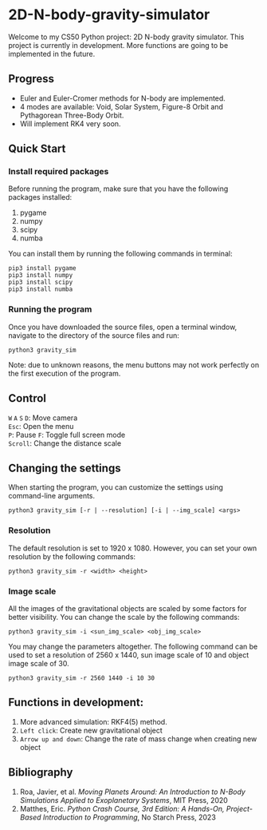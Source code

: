 # 2D-N-body-gravity-simulator
Welcome to my CS50 Python project: 2D N-body gravity simulator. This project is currently in development. More functions are going to be implemented in the future.

## Progress
* Euler and Euler-Cromer methods for N-body are implemented.
* 4 modes are available: Void, Solar System, Figure-8 Orbit and Pythagorean Three-Body Orbit.
* Will implement RK4 very soon.
## Quick Start
### Install required packages

Before running the program, make sure that you have the following packages installed:
1. pygame 
2. numpy
3. scipy
4. numba

You can install them by running the following commands in terminal:
```
pip3 install pygame
pip3 install numpy
pip3 install scipy
pip3 install numba
```
### Running the program
Once you have downloaded the source files, open a terminal window, navigate to the directory of the source files and run:
```
python3 gravity_sim
```
Note: due to unknown reasons, the menu buttons may not work perfectly on the first execution of the program.

## Control
`W` `A` `S` `D`: Move camera\
`Esc`: Open the menu\
`P`: Pause
`F`: Toggle full screen mode\
`Scroll`: Change the distance scale

## Changing the settings
When starting the program, you can customize the settings using command-line arguments.
```
python3 gravity_sim [-r | --resolution] [-i | --img_scale] <args> 
```

### Resolution
The default resolution is set to 1920 x 1080. However, you can set your own resolution by the following commands:
```
python3 gravity_sim -r <width> <height>
```
### Image scale
All the images of the gravitational objects are scaled by some factors for better visibility. You can change the scale by the following commands:
```
python3 gravity_sim -i <sun_img_scale> <obj_img_scale>
```
You may change the parameters altogether. The following command can be used to set a resolution of 2560 x 1440, sun image scale of 10 and object image scale of 30. 
```
python3 gravity_sim -r 2560 1440 -i 10 30
```


## Functions in development:
1. More advanced simulation: RKF4(5) method.
2. `Left click`: Create new gravitational object
3. `Arrow up and down`: Change the rate of mass change when creating new object



## Bibliography
1. Roa, Javier, et al. *Moving Planets Around: An Introduction to N-Body Simulations Applied to Exoplanetary Systems*, MIT Press, 2020
2. Matthes, Eric. *Python Crash Course, 3rd Edition: A Hands-On, Project-Based Introduction to Programming*, No Starch Press, 2023